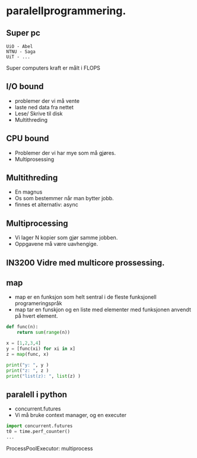 # paralellprogrammering.

## Super pc
    UiO - Abel
    NTNU - Saga
    UiT - ...

Super computers kraft er målt i FLOPS

## I/O bound
* problemer der vi må vente
* laste ned data fra nettet
* Lese/ Skrive til disk
* Multithreding

## CPU bound
* Problemer der vi har mye som må gjøres.
* Multiprosessing

## Multithreding
* En magnus
* Os som bestemmer når man bytter jobb.
* finnes et alternativ: async

## Multiprocessing
* Vi lager N kopier som gjør samme jobben.
* Oppgavene må være uavhengige.


## IN3200 Vidre med multicore prossessing.


## map
* map er en funksjon som helt sentral i de fleste funksjonell programeringspråk
* map tar en funskjon og en liste med elementer med funksjonen anvendt på hvert element.

```python
def func(n):
    return sum(range(n))

x = [1,2,3,4]
y = [func(xi) for xi in x]
z = map(func, x)

print("y: ", y )
print("z: ", z )
print("list(z): ", list(z) )

```
## paralell i python
* concurrent.futures
* Vi må bruke context manager, og en executer
```python
import concurrent.futures
t0 = time.perf_counter()
...
```
ProcessPoolExecutor:
    multiprocess

